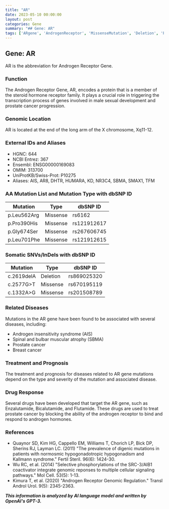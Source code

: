```yaml
---
title: "AR"
date: 2023-05-10 00:00:00
layout: post
categories: Gene
summary: "## Gene: AR"
tags: ['ARgene', 'AndrogenReceptor', 'MissenseMutation', 'Deletion', 'ProstateCancer', 'BreastCancer', 'DrugResponse', 'GenomicLocation']
---
```


## Gene: AR

AR is the abbreviation for Androgen Receptor Gene.

### Function
The Androgen Receptor Gene, AR, encodes a protein that is a member of the steroid hormone receptor family. It plays a crucial role in triggering the transcription process of genes involved in male sexual development and prostate cancer progression.

### Genomic Location

AR is located at the end of the long arm of the X chromosome, Xq11-12.

### External IDs and Aliases

- HGNC: 644
- NCBI Entrez: 367
- Ensembl: ENSG00000169083
- OMIM: 313700
- UniProtKB/Swiss-Prot: P10275
- Aliases: AIS, AR8, DHTR, HUMARA, KD, NR3C4, SBMA, SMAX1, TFM

### AA Mutation List and Mutation Type with dbSNP ID

|Mutation | Type | dbSNP ID|
|--------|------|--------|
|p.Leu562Arg | Missense | rs6162 |
|p.Pro390His | Missense | rs121912617 |
|p.Gly674Ser | Missense | rs267606745 |
|p.Leu701Phe | Missense | rs121912615 |

### Somatic SNVs/InDels with dbSNP ID

|Mutation | Type |dbSNP ID|
|---------|------|-------|
|c.2619delA | Deletion | rs869025320 |
|c.2577G>T | Missense | rs670195119 |
|c.1332A>G | Missense | rs201508789 |

### Related Diseases

Mutations in the AR gene have been found to be associated with several diseases, including:

- Androgen insensitivity syndrome (AIS)
- Spinal and bulbar muscular atrophy (SBMA)
- Prostate cancer
- Breast cancer

### Treatment and Prognosis

The treatment and prognosis for diseases related to AR gene mutations depend on the type and severity of the mutation and associated disease.

### Drug Response

Several drugs have been developed that target the AR gene, such as Enzalutamide, Bicalutamide, and Flutamide. These drugs are used to treat prostate cancer by blocking the ability of the androgen receptor to bind and respond to androgen hormones.

### References

- Quaynor SD, Kim HG, Cappello EM, Williams T, Chorich LP, Bick DP, Sherins RJ, Layman LC. (2011) "The prevalence of digenic mutations in patients with normosmic hypogonadotropic hypogonadism and Kallmann syndrome." Fertil Steril. 96(6): 1424-30.
- Wu RC, et al. (2014) "Selective phosphorylations of the SRC-3/AIB1 coactivator integrate genomic reponses to multiple cellular signaling pathways." Mol Cell. 53(5): 1-13.
- Kimura T, et al. (2020) "Androgen Receptor Genomic Regulation." Transl Androl Urol. 9(5): 2345-2363.

**_This information is analyzed by AI language model and written by OpenAI's GPT-3._**